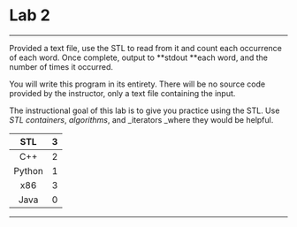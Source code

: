 # Lab 2

---

Provided a text file, use the STL to read from it and count each occurrence of each word. Once complete, output to **stdout **each word, and the number of times it occurred.

You will write this program in its entirety. There will be no source code provided by the instructor, only a text file containing the input.

The instructional goal of this lab is to give you practice using the STL. Use _STL containers_, _algorithms_, and \_iterators \_where they would be helpful.

| STL | 3 |
| :---: | :---: |
| C++ | 2 |
| Python | 1 |
| x86 | 3 |
| Java | 0 |

---


